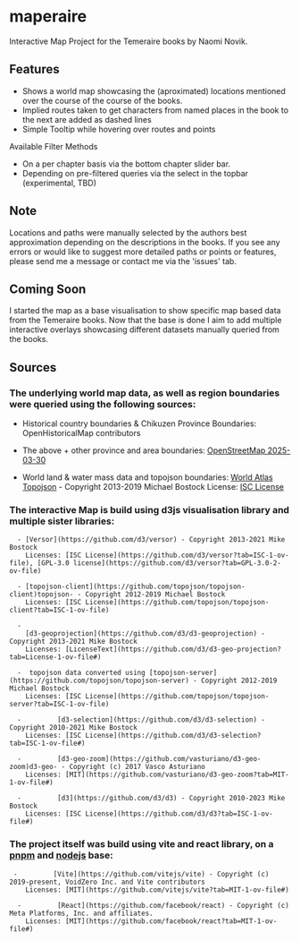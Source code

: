 # maperaire
Interactive Map Project for the Temeraire books by Naomi Novik.

## Features
- Shows a world map showcasing the (aproximated) locations mentioned over the course of the course of the books.
- Implied routes taken to get characters from named places in the book to the next are added as dashed lines
- Simple Tooltip while hovering over routes and points

Available Filter Methods
- On a per chapter basis via the bottom chapter slider bar.
- Depending on pre-filtered queries via the select in the topbar (experimental, TBD)

## Note

Locations and paths were manually selected by the authors best approximation depending on the descriptions in the books. If you see any errors or would like to suggest more detailed paths or points or features, please send me a message or contact me via the 'issues' tab.

## Coming Soon

I started the map as a base visualisation to show specific map based data from the Temeraire books. Now that the base is done I aim to add multiple interactive overlays showcasing different datasets manually queried from the books.

## Sources

### The underlying world map data, as well as region boundaries were queried using the following sources:

- Historical country boundaries & Chikuzen Province Boundaries: OpenHistoricalMap contributors
- The above + other province and area boundaries:
        [OpenStreetMap 2025-03-30](https://www.openstreetmap.org/copyright)
        
- World land & water mass data and topojson boundaries:
        [World Atlas Topojson](https://github.com/topojson/world-atlas) - Copyright 2013-2019 Michael Bostock
        License: [ISC License](https://github.com/topojson/world-atlas?tab=ISC-1-ov-file)

### The interactive Map is build using d3js visualisation library and multiple sister libraries:
      - [Versor](https://github.com/d3/versor) - Copyright 2013-2021 Mike Bostock 
        Licenses: [ISC License](https://github.com/d3/versor?tab=ISC-1-ov-file), [GPL-3.0 license](https://github.com/d3/versor?tab=GPL-3.0-2-ov-file)
      
      - [topojson-client](https://github.com/topojson/topojson-client)topojson- - Copyright 2012-2019 Michael Bostock
        Licenses: [ISC License](https://github.com/topojson/topojson-client?tab=ISC-1-ov-file)
      
      - 
        [d3-geoprojection](https://github.com/d3/d3-geoprojection) - Copyright 2013-2021 Mike Bostock
        Licenses: [LicenseText](https://github.com/d3/d3-geo-projection?tab=License-1-ov-file#)
      
      -  topojson data converted using [topojson-server](https://github.com/topojson/topojson-server) - Copyright 2012-2019 Michael Bostock
        Licenses: [ISC License](https://github.com/topojson/topojson-server?tab=ISC-1-ov-file)
      
      -         [d3-selection](https://github.com/d3/d3-selection) - Copyright 2010-2021 Mike Bostock
        Licenses: [ISC License](https://github.com/d3/d3-selection?tab=ISC-1-ov-file#)
      
      -         [d3-geo-zoom](https://github.com/vasturiano/d3-geo-zoom)d3-geo- - Copyright (c) 2017 Vasco Asturiano
        Licenses: [MIT](https://github.com/vasturiano/d3-geo-zoom?tab=MIT-1-ov-file#)
      
      -         [d3](https://github.com/d3/d3) - Copyright 2010-2023 Mike Bostock
        Licenses: [ISC License](https://github.com/d3/d3?tab=ISC-1-ov-file#)
      

### The project itself was build using vite and react library, on a [pnpm](https://github.com/pnpm/pnpm) and [nodejs](https://github.com/nodejs/node) base:
     -         [Vite](https://github.com/vitejs/vite) - Copyright (c) 2019-present, VoidZero Inc. and Vite contributors
        Licenses: [MIT](https://github.com/vitejs/vite?tab=MIT-1-ov-file#)
      
      -         [React](https://github.com/facebook/react) - Copyright (c) Meta Platforms, Inc. and affiliates.
        Licenses: [MIT](https://github.com/facebook/react?tab=MIT-1-ov-file#)
      

